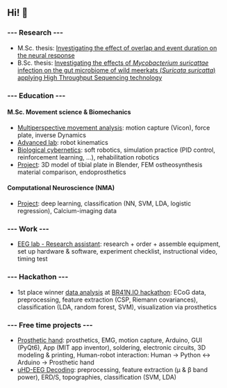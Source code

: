 ## Hi! 👋

### --- Research ---
- M.Sc. thesis: [Investigating the effect of overlap and event duration on the neural response](https://github.com/s-ccs/MSc_EventDuration)
- B.Sc. thesis: [Investigating the effects of *Mycobacterium suricattae* infection on the gut microbiome of wild meerkats (*Suricata suricatta*) applying High Throughput Sequencing technology](https://github.com/geigermartin/BSc_Susu)

### --- Education ---
#### M.Sc. Movement science & Biomechanics
- [Multiperspective movement analysis](https://github.com/geigermartin/motionCapture_inverseDynamics): motion capture (Vicon), force plate, inverse Dynamics
- [Advanced lab](https://github.com/geigermartin/robot_kinematics): robot kinematics
- [Biological cybernetics](https://github.com/geigermartin/bio_cybernetics): soft robotics, simulation practice (PID control, reinforcement learning, ...), rehabilitation robotics
- [Project](https://github.com/geigermartin/FEM_3D_ostheosynthesis): 3D model of tibial plate in Blender, FEM ostheosynthesis material comparison, endoprosthetics

#### Computational Neuroscience (NMA)
- [Project](https://github.com/geigermartin/neuralNetwork_classification_NMA): deep learning, classification (NN, SVM, LDA, logistic regression), Calcium-imaging data

### --- Work ---
- [EEG lab - Research assistant](https://github.com/geigermartin/EEG_lab_RA): research + order + assemble equipment, set up hardware & software, experiment checklist, instructional video, timing test

### --- Hackathon ---
- 1st place winner [data analysis]( https://github.com/sara-knezevic/ECoG-hackathon) at [BR41N.IO hackathon]( https://www.br41n.io/Spring-School-2023): ECoG data, preprocessing, feature extraction (CSP, Riemann covariances), classification (LDA, random forest, SVM), visualization via prosthetics

### --- Free time projects ---
- [Prosthetic hand](https://github.com/geigermartin/prostheticHand): prosthetics, EMG, motion capture, Arduino, GUI (PyQt6), App (MIT app inventor), soldering, electronic circuits, 3D modeling & printing, Human-robot interaction: Human &rarr; Python &harr; Arduino &rarr; Prosthetic hand
- [uHD-EEG Decoding](https://github.com/geigermartin/uHD_EEG_decoding): preprocessing, feature extraction (µ & β band power), ERD/S, topographies, classification (SVM, LDA)
